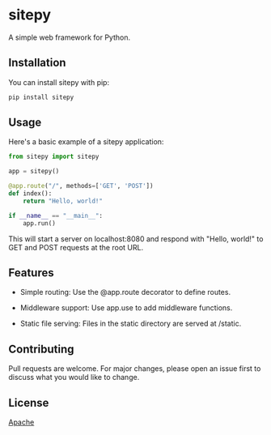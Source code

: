 # sitepy

A simple web framework for Python.

## Installation

You can install sitepy with pip:

```sh
pip install sitepy
```

## Usage

Here's a basic example of a sitepy application:

```python
from sitepy import sitepy

app = sitepy()

@app.route("/", methods=['GET', 'POST'])
def index():
    return "Hello, world!"

if __name__ == "__main__":
    app.run()
```

This will start a server on localhost:8080 and respond with "Hello, world!" to GET and POST requests at the root URL.

## Features

- Simple routing: Use the @app.route decorator to define routes.

- Middleware support: Use app.use to add middleware functions.

- Static file serving: Files in the static directory are served at /static.

## Contributing

Pull requests are welcome. For major changes, please open an issue first to discuss what you would like to change.

## License
[Apache](LICENSE)
